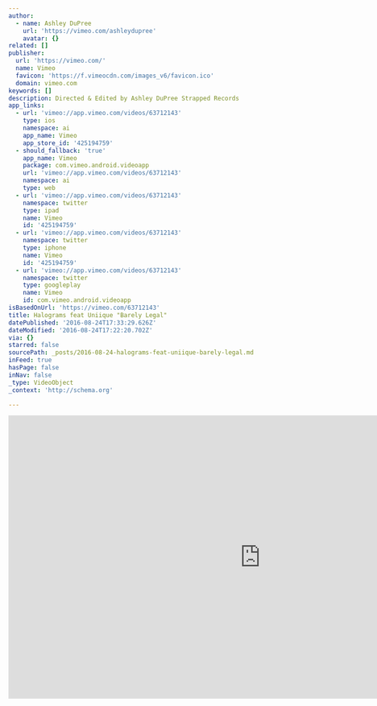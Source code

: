 ```yaml
---
author:
  - name: Ashley DuPree
    url: 'https://vimeo.com/ashleydupree'
    avatar: {}
related: []
publisher:
  url: 'https://vimeo.com/'
  name: Vimeo
  favicon: 'https://f.vimeocdn.com/images_v6/favicon.ico'
  domain: vimeo.com
keywords: []
description: Directed & Edited by Ashley DuPree Strapped Records
app_links:
  - url: 'vimeo://app.vimeo.com/videos/63712143'
    type: ios
    namespace: ai
    app_name: Vimeo
    app_store_id: '425194759'
  - should_fallback: 'true'
    app_name: Vimeo
    package: com.vimeo.android.videoapp
    url: 'vimeo://app.vimeo.com/videos/63712143'
    namespace: ai
    type: web
  - url: 'vimeo://app.vimeo.com/videos/63712143'
    namespace: twitter
    type: ipad
    name: Vimeo
    id: '425194759'
  - url: 'vimeo://app.vimeo.com/videos/63712143'
    namespace: twitter
    type: iphone
    name: Vimeo
    id: '425194759'
  - url: 'vimeo://app.vimeo.com/videos/63712143'
    namespace: twitter
    type: googleplay
    name: Vimeo
    id: com.vimeo.android.videoapp
isBasedOnUrl: 'https://vimeo.com/63712143'
title: Halograms feat Uniique "Barely Legal"
datePublished: '2016-08-24T17:33:29.626Z'
dateModified: '2016-08-24T17:22:20.702Z'
via: {}
starred: false
sourcePath: _posts/2016-08-24-halograms-feat-uniique-barely-legal.md
inFeed: true
hasPage: false
inNav: false
_type: VideoObject
_context: 'http://schema.org'

---
```

<iframe src="https://cdn.embedly.com/widgets/media.html?src=https%3A%2F%2Fplayer.vimeo.com%2Fvideo%2F63712143&amp;url=https%3A%2F%2Fvimeo.com%2F63712143&amp;image=https%3A%2F%2Fi.vimeocdn.com%2Fvideo%2F434142746_1280.jpg&amp;key=b7d04c9b404c499eba89ee7072e1c4f7&amp;type=text%2Fhtml&amp;schema=vimeo" width="1000" height="563" scrolling="no" frameborder="0" allowfullscreen="" style=""></iframe>
